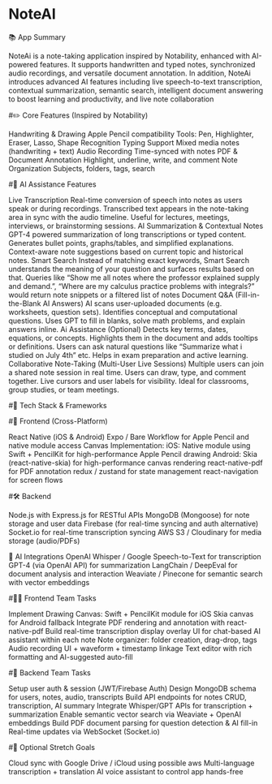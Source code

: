 # NoteAI
📚 App Summary

NoteAi is a note-taking application inspired by Notability, enhanced with AI-powered features. It supports handwritten and typed notes, synchronized audio recordings, and versatile document annotation. In addition, NoteAi introduces advanced AI features including live speech-to-text transcription, contextual summarization, semantic search, intelligent document answering to boost learning and productivity, and live note collaboration

#✏️ Core Features (Inspired by Notability)

Handwriting & Drawing
Apple Pencil compatibility
Tools: Pen, Highlighter, Eraser, Lasso, Shape Recognition
Typing Support
Mixed media notes (handwriting + text)
Audio Recording
Time-synced with notes
PDF & Document Annotation
Highlight, underline, write, and comment
Note Organization
Subjects, folders, tags, search

#🤖 AI Assistance Features

Live Transcription
Real-time conversion of speech into notes as users speak or during recordings.
Transcribed text appears in the note-taking area in sync with the audio timeline.
Useful for lectures, meetings, interviews, or brainstorming sessions.
AI Summarization & Contextual Notes
GPT-4 powered summarization of long transcriptions or typed content.
Generates bullet points, graphs/tables, and simplified explanations.
Context-aware note suggestions based on current topic and historical notes.
Smart Search
Instead of matching exact keywords, Smart Search understands the meaning of your question and surfaces results based on that.
Queries like “Show me all notes where the professor explained supply and demand.”, “Where are my calculus practice problems with integrals?” would return note snippets or a filtered list of notes
Document Q&A (Fill-in-the-Blank AI Answers)
AI scans user-uploaded documents (e.g. worksheets, question sets).
Identifies conceptual and computational questions.
Uses GPT to fill in blanks, solve math problems, and explain answers inline.
Ai Assistance (Optional)
Detects key terms, dates, equations, or concepts.
Highlights them in the document and adds tooltips or definitions.
Users can ask natural questions like “Summarize what i studied on July 4th” etc.
Helps in exam preparation and active learning.
Collaborative Note-Taking (Multi-User Live Sessions)
Multiple users can join a shared note session in real time.
Users can draw, type, and comment together.
Live cursors and user labels for visibility.
Ideal for classrooms, group studies, or team meetings.

#🚀 Tech Stack & Frameworks

#📱 Frontend (Cross-Platform)

React Native (iOS & Android)
Expo / Bare Workflow for Apple Pencil and native module access
Canvas Implementation:
iOS: Native module using Swift + PencilKit for high-performance Apple Pencil drawing
Android: Skia (react-native-skia) for high-performance canvas rendering
react-native-pdf for PDF annotation
redux / zustand for state management
react-navigation for screen flows

#🛠️ Backend

Node.js with Express.js for RESTful APIs
MongoDB (Mongoose) for note storage and user data
Firebase (for real-time syncing and auth alternative)
Socket.io for real-time transcription syncing
AWS S3 / Cloudinary for media storage (audio/PDFs)

🧠 AI Integrations
OpenAI Whisper / Google Speech-to-Text for transcription
GPT-4 (via OpenAI API) for summarization
LangChain / DeepEval for document analysis and interaction
Weaviate / Pinecone for semantic search with vector embeddings

#👨‍💼 Frontend Team Tasks

Implement Drawing Canvas:
Swift + PencilKit module for iOS
Skia canvas for Android fallback
Integrate PDF rendering and annotation with react-native-pdf
Build real-time transcription display overlay
UI for chat-based AI assistant within each note
Note organizer: folder creation, drag-drop, tags
Audio recording UI + waveform + timestamp linkage
Text editor with rich formatting and AI-suggested auto-fill

#📍 Backend Team Tasks

Setup user auth & session (JWT/Firebase Auth)
Design MongoDB schema for users, notes, audio, transcripts
Build API endpoints for notes CRUD, transcription, AI summary
Integrate Whisper/GPT APIs for transcription + summarization
Enable semantic vector search via Weaviate + OpenAI embeddings
Build PDF document parsing for question detection & AI fill-in
Real-time updates via WebSocket (Socket.io)

#🔗 Optional Stretch Goals

Cloud sync with Google Drive / iCloud using possible aws
Multi-language transcription + translation
AI voice assistant to control app hands-free


